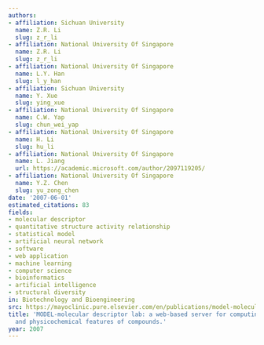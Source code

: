 ```yaml
---
authors:
- affiliation: Sichuan University
  name: Z.R. Li
  slug: z_r_li
- affiliation: National University Of Singapore
  name: Z.R. Li
  slug: z_r_li
- affiliation: National University Of Singapore
  name: L.Y. Han
  slug: l_y_han
- affiliation: Sichuan University
  name: Y. Xue
  slug: ying_xue
- affiliation: National University Of Singapore
  name: C.W. Yap
  slug: chun_wei_yap
- affiliation: National University Of Singapore
  name: H. Li
  slug: hu_li
- affiliation: National University Of Singapore
  name: L. Jiang
  url: https://academic.microsoft.com/author/2097119205/
- affiliation: National University Of Singapore
  name: Y.Z. Chen
  slug: yu_zong_chen
date: '2007-06-01'
estimated_citations: 83
fields:
- molecular descriptor
- quantitative structure activity relationship
- statistical model
- artificial neural network
- software
- web application
- machine learning
- computer science
- bioinformatics
- artificial intelligence
- structural diversity
in: Biotechnology and Bioengineering
src: https://mayoclinic.pure.elsevier.com/en/publications/model-molecular-descriptor-lab-a-web-based-server-for-computing-s
title: 'MODEL-molecular descriptor lab: a web-based server for computing structural
  and physicochemical features of compounds.'
year: 2007
---
```

